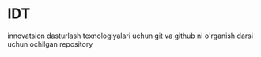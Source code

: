 # IDT
innovatsion dasturlash texnologiyalari uchun 
git va github ni o'rganish darsi uchun ochilgan repository

